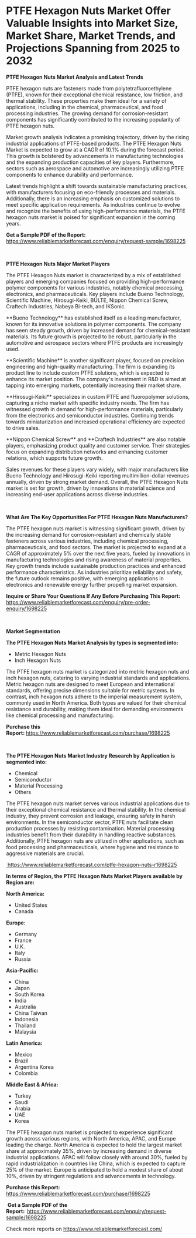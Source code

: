 <p><h1>PTFE Hexagon Nuts Market Offer Valuable Insights into Market Size, Market Share, Market Trends, and Projections Spanning from 2025 to 2032</h1></p><p><strong>PTFE Hexagon Nuts Market Analysis and Latest Trends</strong></p>
<p><p>PTFE hexagon nuts are fasteners made from polytetrafluoroethylene (PTFE), known for their exceptional chemical resistance, low friction, and thermal stability. These properties make them ideal for a variety of applications, including in the chemical, pharmaceutical, and food processing industries. The growing demand for corrosion-resistant components has significantly contributed to the increasing popularity of PTFE hexagon nuts.</p><p>Market growth analysis indicates a promising trajectory, driven by the rising industrial applications of PTFE-based products. The PTFE Hexagon Nuts Market is expected to grow at a CAGR of 10.1% during the forecast period. This growth is bolstered by advancements in manufacturing technologies and the expanding production capacities of key players. Furthermore, sectors such as aerospace and automotive are increasingly utilizing PTFE components to enhance durability and performance.</p><p>Latest trends highlight a shift towards sustainable manufacturing practices, with manufacturers focusing on eco-friendly processes and materials. Additionally, there is an increasing emphasis on customized solutions to meet specific application requirements. As industries continue to evolve and recognize the benefits of using high-performance materials, the PTFE hexagon nuts market is poised for significant expansion in the coming years.</p></p>
<p><strong>Get a Sample PDF of the Report:&nbsp;</strong> <a href="https://www.reliablemarketforecast.com/enquiry/request-sample/1698225?utm_campaign=2731&utm_medium=2&utm_source=Github&utm_content=ia&utm_term=24032025&utm_id=ptfe-hexagon-nuts">https://www.reliablemarketforecast.com/enquiry/request-sample/1698225</a></p>
<p>&nbsp;</p>
<p><strong>PTFE Hexagon Nuts Major Market Players</strong></p>
<p><p>The PTFE Hexagon Nuts market is characterized by a mix of established players and emerging companies focused on providing high-performance polymer components for various industries, notably chemical processing, electronics, and pharmaceuticals. Key players include Bueno Technology, Scientific Machine, Hirosugi-Keiki, BÜLTE, Nippon Chemical Screw, Craftech Industries, Nabeya Bi-tech, and IKSonic.</p><p>**Bueno Technology** has established itself as a leading manufacturer, known for its innovative solutions in polymer components. The company has seen steady growth, driven by increased demand for chemical-resistant materials. Its future growth is projected to be robust, particularly in the automotive and aerospace sectors where PTFE products are increasingly used.</p><p>**Scientific Machine** is another significant player, focused on precision engineering and high-quality manufacturing. The firm is expanding its product line to include custom PTFE solutions, which is expected to enhance its market position. The company's investment in R&D is aimed at tapping into emerging markets, potentially increasing their market share.</p><p>**Hirosugi-Keiki** specializes in custom PTFE and fluoropolymer solutions, capturing a niche market with specific industry needs. The firm has witnessed growth in demand for high-performance materials, particularly from the electronics and semiconductor industries. Continuing trends towards miniaturization and increased operational efficiency are expected to drive sales.</p><p>**Nippon Chemical Screw** and **Craftech Industries** are also notable players, emphasizing product quality and customer service. Their strategies focus on expanding distribution networks and enhancing customer relations, which supports future growth.</p><p>Sales revenues for these players vary widely, with major manufacturers like Bueno Technology and Hirosugi-Keiki reporting multimillion-dollar revenues annually, driven by strong market demand. Overall, the PTFE Hexagon Nuts market is set for growth, driven by innovations in material science and increasing end-user applications across diverse industries.</p></p>
<p>&nbsp;</p>
<p><strong>What Are The Key Opportunities For PTFE Hexagon Nuts Manufacturers?</strong></p>
<p><p>The PTFE hexagon nuts market is witnessing significant growth, driven by the increasing demand for corrosion-resistant and chemically stable fasteners across various industries, including chemical processing, pharmaceuticals, and food sectors. The market is projected to expand at a CAGR of approximately 5% over the next five years, fueled by innovations in manufacturing technologies and rising awareness of material properties. Key growth trends include sustainable production practices and enhanced performance characteristics. As industries prioritize reliability and safety, the future outlook remains positive, with emerging applications in electronics and renewable energy further propelling market expansion.</p></p>
<p><strong>Inquire or Share Your Questions If Any Before Purchasing This Report:</strong> <a href="https://www.reliablemarketforecast.com/enquiry/pre-order-enquiry/1698225?utm_campaign=2731&utm_medium=2&utm_source=Github&utm_content=ia&utm_term=24032025&utm_id=ptfe-hexagon-nuts">https://www.reliablemarketforecast.com/enquiry/pre-order-enquiry/1698225</a></p>
<p>&nbsp;</p>
<p><strong>Market Segmentation</strong></p>
<p><strong>The PTFE Hexagon Nuts Market Analysis by types is segmented into:</strong></p>
<p><ul><li>Metric Hexagon Nuts</li><li>Inch Hexagon Nuts</li></ul></p>
<p><p>The PTFE hexagon nuts market is categorized into metric hexagon nuts and inch hexagon nuts, catering to varying industrial standards and applications. Metric hexagon nuts are designed to meet European and international standards, offering precise dimensions suitable for metric systems. In contrast, inch hexagon nuts adhere to the imperial measurement system, commonly used in North America. Both types are valued for their chemical resistance and durability, making them ideal for demanding environments like chemical processing and manufacturing.</p></p>
<p><strong>Purchase this Report:&nbsp;</strong><a href="https://www.reliablemarketforecast.com/purchase/1698225?utm_campaign=2731&utm_medium=2&utm_source=Github&utm_content=ia&utm_term=24032025&utm_id=ptfe-hexagon-nuts">https://www.reliablemarketforecast.com/purchase/1698225</a></p>
<p>&nbsp;</p>
<p><strong>The PTFE Hexagon Nuts Market Industry Research by Application is segmented into:</strong></p>
<p><ul><li>Chemical</li><li>Semiconductor</li><li>Material Processing</li><li>Others</li></ul></p>
<p><p>The PTFE hexagon nuts market serves various industrial applications due to their exceptional chemical resistance and thermal stability. In the chemical industry, they prevent corrosion and leakage, ensuring safety in harsh environments. In the semiconductor sector, PTFE nuts facilitate clean production processes by resisting contamination. Material processing industries benefit from their durability in handling reactive substances. Additionally, PTFE hexagon nuts are utilized in other applications, such as food processing and pharmaceuticals, where hygiene and resistance to aggressive materials are crucial.</p></p>
<p><a href="https://www.reliablemarketforecast.com/ptfe-hexagon-nuts-r1698225?utm_campaign=2731&utm_medium=2&utm_source=Github&utm_content=ia&utm_term=24032025&utm_id=ptfe-hexagon-nuts">&nbsp;https://www.reliablemarketforecast.com/ptfe-hexagon-nuts-r1698225</a></p>
<p><strong>In terms of Region, the PTFE Hexagon Nuts Market Players available by Region are:</strong></p>
<p>
    <p> <strong> North America: </strong>
        <ul>
            <li>United States</li>
            <li>Canada</li>
        </ul>
        </p> 
    <p> <strong> Europe: </strong>
        <ul>
            <li>Germany</li>
            <li>France</li>
            <li>U.K.</li>
            <li>Italy</li>
            <li>Russia</li>
        </ul>
        </p> 
    <p> <strong> Asia-Pacific: </strong>
        <ul>
            <li>China</li>
            <li>Japan</li>
            <li>South Korea</li>
            <li>India</li>
            <li>Australia</li>
            <li>China Taiwan</li>
            <li>Indonesia</li>
            <li>Thailand</li>
            <li>Malaysia</li>
        </ul>
        </p> 
    <p> <strong> Latin America: </strong>
        <ul>
            <li>Mexico</li>
            <li>Brazil</li>
            <li>Argentina Korea</li>
            <li>Colombia</li>
        </ul>
        </p> 
    <p> <strong> Middle East & Africa: </strong>
        <ul>
            <li>Turkey</li>
            <li>Saudi</li>
            <li>Arabia</li>
            <li>UAE</li>
            <li>Korea</li>
        </ul>
    </p>
    </p>
<p><p>The PTFE hexagon nuts market is projected to experience significant growth across various regions, with North America, APAC, and Europe leading the charge. North America is expected to hold the largest market share at approximately 35%, driven by increasing demand in diverse industrial applications. APAC will follow closely with around 30%, fueled by rapid industrialization in countries like China, which is expected to capture 25% of the market. Europe is anticipated to hold a modest share of about 10%, driven by stringent regulations and advancements in technology.</p></p>
<p><strong>Purchase this Report: </strong><a href="https://www.reliablemarketforecast.com/purchase/1698225?utm_campaign=2731&utm_medium=2&utm_source=Github&utm_content=ia&utm_term=24032025&utm_id=ptfe-hexagon-nuts">https://www.reliablemarketforecast.com/purchase/1698225</a></p>
<p>&nbsp;<strong>Get a Sample PDF of the Report:&nbsp;&nbsp;</strong><a href="https://www.reliablemarketforecast.com/enquiry/request-sample/1698225?utm_campaign=2731&utm_medium=2&utm_source=Github&utm_content=ia&utm_term=24032025&utm_id=ptfe-hexagon-nuts">https://www.reliablemarketforecast.com/enquiry/request-sample/1698225</a></p>
<p><strong></strong></p>
<p>Check more reports on <a href="https://www.reliablemarketforecast.com/?utm_campaign=2731&utm_medium=2&utm_source=Github&utm_content=ia&utm_term=24032025&utm_id=ptfe-hexagon-nuts">https://www.reliablemarketforecast.com/</a></p>